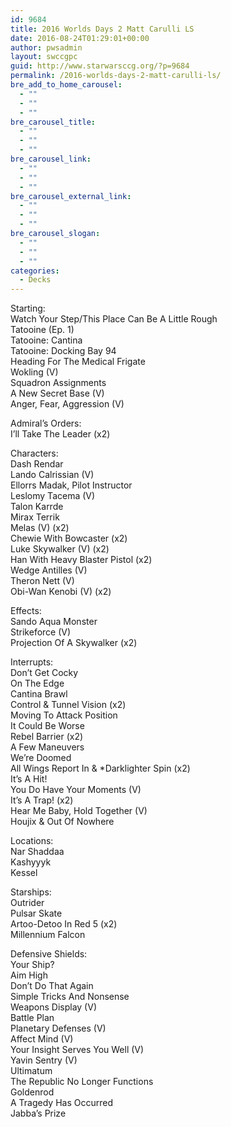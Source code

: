 ```yaml
---
id: 9684
title: 2016 Worlds Days 2 Matt Carulli LS
date: 2016-08-24T01:29:01+00:00
author: pwsadmin
layout: swccgpc
guid: http://www.starwarsccg.org/?p=9684
permalink: /2016-worlds-days-2-matt-carulli-ls/
bre_add_to_home_carousel:
  - ""
  - ""
  - ""
bre_carousel_title:
  - ""
  - ""
  - ""
bre_carousel_link:
  - ""
  - ""
  - ""
bre_carousel_external_link:
  - ""
  - ""
  - ""
bre_carousel_slogan:
  - ""
  - ""
  - ""
categories:
  - Decks
---
```

Starting:  
Watch Your Step/This Place Can Be A Little Rough  
Tatooine (Ep. 1)  
Tatooine: Cantina  
Tatooine: Docking Bay 94  
Heading For The Medical Frigate  
Wokling (V)  
Squadron Assignments  
A New Secret Base (V)  
Anger, Fear, Aggression (V)

Admiral&#8217;s Orders:  
I&#8217;ll Take The Leader (x2)

Characters:  
Dash Rendar  
Lando Calrissian (V)  
Ellorrs Madak, Pilot Instructor  
Leslomy Tacema (V)  
Talon Karrde  
Mirax Terrik  
Melas (V) (x2)  
Chewie With Bowcaster (x2)  
Luke Skywalker (V) (x2)  
Han With Heavy Blaster Pistol (x2)  
Wedge Antilles (V)  
Theron Nett (V)  
Obi-Wan Kenobi (V) (x2)

Effects:  
Sando Aqua Monster  
Strikeforce (V)  
Projection Of A Skywalker (x2)

Interrupts:  
Don&#8217;t Get Cocky  
On The Edge  
Cantina Brawl  
Control & Tunnel Vision (x2)  
Moving To Attack Position  
It Could Be Worse  
Rebel Barrier (x2)  
A Few Maneuvers  
We&#8217;re Doomed  
All Wings Report In & *Darklighter Spin (x2)  
It&#8217;s A Hit!  
You Do Have Your Moments (V)  
It&#8217;s A Trap! (x2)  
Hear Me Baby, Hold Together (V)  
Houjix & Out Of Nowhere

Locations:  
Nar Shaddaa  
Kashyyyk  
Kessel

Starships:  
Outrider  
Pulsar Skate  
Artoo-Detoo In Red 5 (x2)  
Millennium Falcon

Defensive Shields:  
Your Ship?  
Aim High  
Don&#8217;t Do That Again  
Simple Tricks And Nonsense  
Weapons Display (V)  
Battle Plan  
Planetary Defenses (V)  
Affect Mind (V)  
Your Insight Serves You Well (V)  
Yavin Sentry (V)  
Ultimatum  
The Republic No Longer Functions  
Goldenrod  
A Tragedy Has Occurred  
Jabba&#8217;s Prize